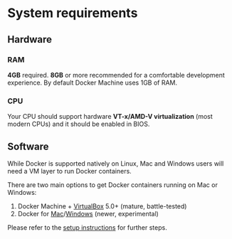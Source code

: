 # System requirements

## Hardware

### RAM

**4GB** required.
**8GB** or more recommended for a comfortable development experience. By default Docker Machine uses 1GB of RAM.

### CPU

Your CPU should support hardware **VT-x/AMD-V virtualization** (most modern CPUs) and it should be enabled in BIOS.

## Software

While Docker is supported natively on Linux, Mac and Windows users will need a VM layer to run Docker containers.

There are two main options to get Docker containers running on Mac or Windows:

1) Docker Machine + [VirtualBox](https://www.virtualbox.org) 5.0+ (mature, battle-tested)  
2) Docker for [Mac](https://docs.docker.com/docker-for-mac)/[Windows](https://docs.docker.com/docker-for-windows) (newer, experimental)

Please refer to the [setup instructions](env-setup.md#setup) for further steps.
